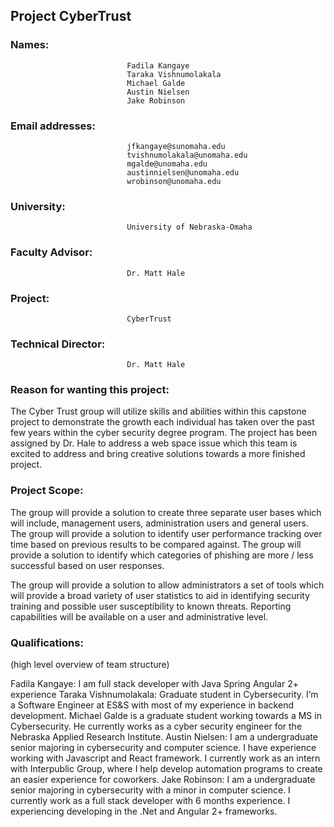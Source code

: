 ## Project CyberTrust

### Names:                        
                              Fadila Kangaye
                              Taraka Vishnumolakala
                              Michael Galde
                              Austin Nielsen
                              Jake Robinson

### Email addresses:	        	
                              jfkangaye@sunomaha.edu
                              tvishnumolakala@unomaha.edu
                              mgalde@unomaha.edu
                              austinnielsen@unomaha.edu
                              wrobinson@unomaha.edu

### University:                   
                              University of Nebraska-Omaha

### Faculty Advisor:              
                              Dr. Matt Hale

### Project:                      
                              CyberTrust

### Technical Director:           
                              Dr. Matt Hale

### Reason for wanting this project:

The Cyber Trust group will utilize skills and abilities within this capstone project to demonstrate the growth each individual has taken over the past few years within the cyber security degree program. The project has been assigned by Dr. Hale to address a web space issue which this team is excited to address and bring creative solutions towards a more finished project.

### Project Scope:

The group will provide a solution to create three separate user bases which will include, management users, administration users and general users.
The group will provide a solution to identify user performance tracking over time based on previous results to be compared against.
The group will provide a solution to identify which categories of phishing are more / less successful based on user responses.

The group will provide a solution to allow administrators a set of tools which will provide a broad variety of user statistics to aid in identifying security training and possible user susceptibility to known threats.  Reporting capabilities will be available on a user and administrative level.

### Qualifications:

(high level overview of team structure)

Fadila Kangaye: I am full stack developer with Java Spring Angular 2+ experience
Taraka Vishnumolakala: Graduate student in Cybersecurity. I’m a Software Engineer at ES&S with most of my experience in backend development.
Michael Galde is a graduate student working towards a MS in Cybersecurity. He currently works as a cyber security engineer for the Nebraska Applied Research Institute.
Austin Nielsen: I am a undergraduate senior majoring in cybersecurity and computer science.  I have experience working with Javascript and React framework.  I currently work as an intern with Interpublic Group, where I help develop automation programs to create an easier experience for coworkers.
Jake Robinson: I am a undergraduate senior majoring in cybersecurity with a minor in computer science.  I currently work as a full stack developer with 6 months experience.  I experiencing developing in the .Net and Angular 2+ frameworks.
